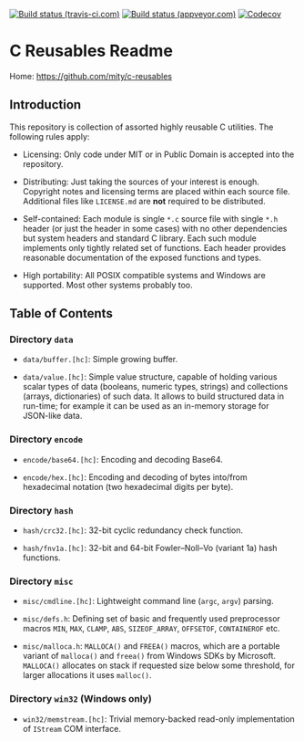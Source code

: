 [![Build status (travis-ci.com)](https://img.shields.io/travis/mity/c-reusables/master.svg?label=linux%20build)](https://travis-ci.org/mity/c-reusables)
[![Build status (appveyor.com)](https://img.shields.io/appveyor/ci/mity/c-reusables/master.svg?label=windows%20build)](https://ci.appveyor.com/project/mity/c-reusables/branch/master)
[![Codecov](https://img.shields.io/codecov/c/github/mity/c-reusables/master.svg?label=code%20coverage)](https://codecov.io/github/mity/c-reusables)


# C Reusables Readme

Home: https://github.com/mity/c-reusables


## Introduction

This repository is collection of assorted highly reusable C utilities.
The following rules apply:

 * Licensing: Only code under MIT or in Public Domain is accepted into the
   repository.

 * Distributing: Just taking the sources of your interest is enough. Copyright
   notes and licensing terms are placed within each source file. Additional
   files like `LICENSE.md` are **not** required to be distributed.

 * Self-contained: Each module is single `*.c` source file with single `*.h`
   header (or just the header in some cases) with no other dependencies but
   system headers and standard C library. Each such module implements only
   tightly related set of functions. Each header provides reasonable
   documentation of the exposed functions and types.

 * High portability: All POSIX compatible systems and Windows are supported.
   Most other systems probably too.


## Table of Contents

### Directory `data`

 * `data/buffer.[hc]`: Simple growing buffer.

 * `data/value.[hc]`: Simple value structure, capable of holding various scalar
   types of data (booleans, numeric types, strings) and collections (arrays,
   dictionaries) of such data. It allows to build structured data in run-time;
   for example it can be used as an in-memory storage for JSON-like data.

### Directory `encode`

 * `encode/base64.[hc]`: Encoding and decoding Base64.

 * `encode/hex.[hc]`: Encoding and decoding of bytes into/from hexadecimal
   notation (two hexadecimal digits per byte).

### Directory `hash`

 * `hash/crc32.[hc]`: 32-bit cyclic redundancy check function.

 * `hash/fnv1a.[hc]`: 32-bit and 64-bit Fowler–Noll–Vo (variant 1a) hash
   functions.

### Directory `misc`

 * `misc/cmdline.[hc]`: Lightweight command line (`argc`, `argv`) parsing.

 * `misc/defs.h`: Defining set of basic and frequently used preprocessor macros
   `MIN`, `MAX`, `CLAMP`, `ABS`, `SIZEOF_ARRAY`, `OFFSETOF`, `CONTAINEROF`
   etc.

 * `misc/malloca.h`: `MALLOCA()` and `FREEA()` macros, which are a portable
   variant of `malloca()` and `freea()` from Windows SDKs by Microsoft.
   `MALLOCA()` allocates on stack if requested size below some threshold,
   for larger allocations it uses `malloc()`.

### Directory `win32` (Windows only)

 * `win32/memstream.[hc]`: Trivial memory-backed read-only implementation of
   `IStream` COM interface.
